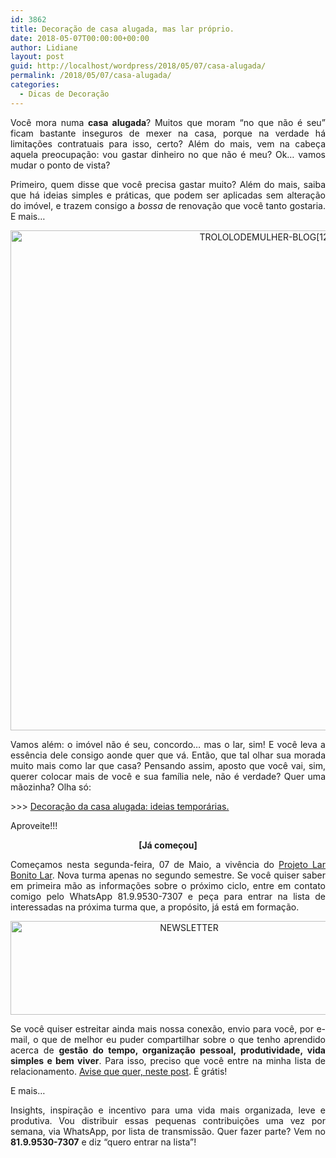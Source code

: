 ```yaml
---
id: 3862
title: Decoração de casa alugada, mas lar próprio.
date: 2018-05-07T00:00:00+00:00
author: Lidiane
layout: post
guid: http://localhost/wordpress/2018/05/07/casa-alugada/
permalink: /2018/05/07/casa-alugada/
categories:
  - Dicas de Decoração
---
```

<p align="justify">
  Você mora numa <strong>casa alugada</strong>? Muitos que moram “no que não é seu” ficam bastante inseguros de mexer na casa, porque na verdade há limitações contratuais para isso, certo? Além do mais, vem na cabeça aquela preocupação: vou gastar dinheiro no que não é meu? Ok… vamos mudar o ponto de vista?
</p>

<p align="justify">
  Primeiro, quem disse que você precisa gastar muito? Além do mais, saiba que há ideias simples e práticas, que podem ser aplicadas sem alteração do imóvel, e trazem consigo a <em>bossa</em> de renovação que você tanto gostaria. E mais…
</p>

<p align="center">
  <img class="alignnone size-full wp-image-14618" src="http://www.trololodemulher.com.br/blog/wp-content/uploads/2018/05/TROLOLODEMULHER-BLOG12.jpg" alt="TROLOLODEMULHER-BLOG[12]" width="800" height="800" />
</p>

<p align="justify">
  Vamos além: o imóvel não é seu, concordo… mas o lar, sim! E você leva a essência dele consigo aonde quer que vá. Então, que tal olhar sua morada muito mais como lar que casa? Pensando assim, aposto que você vai, sim, querer colocar mais de você e sua família nele, não é verdade? Quer uma mãozinha? Olha só:
</p>

<p align="justify">
  >>> <a href="http://www.trololodemulher.com.br/2015/10/21/decoracao-da-casa-alugada/" target="_blank">Decoração da casa alugada: ideias temporárias.</a>
</p>

<p align="justify">
  Aproveite!!!
</p>

<p style="text-align: center;" align="justify">
  <strong>[Já começou]</strong>
</p>

<p align="justify">
  Começamos nesta segunda-feira, 07 de Maio, a vivência do <a href="http://www.trololodemulher.com.br/projeto-lar-bonito-lar/" target="_blank">Projeto Lar Bonito Lar</a>. Nova turma apenas no segundo semestre. Se você quiser saber em primeira mão as informações sobre o próximo ciclo, entre em contato comigo pelo WhatsApp 81.9.9530-7307 e peça para entrar na lista de interessadas na próxima turma que, a propósito, já está em formação.
</p>

<p align="center">
  <img class="alignnone size-full wp-image-14610" src="http://www.trololodemulher.com.br/blog/wp-content/uploads/2018/04/NEWSLETTER.png" alt="NEWSLETTER" width="556" height="150" />
</p>

<p align="justify">
  Se você quiser estreitar ainda mais nossa conexão, envio para você, por e-mail, o que de melhor eu puder compartilhar sobre o que tenho aprendido acerca de <strong>gestão do tempo, organização pessoal, produtividade, vida simples e bem viver</strong>. Para isso, preciso que você entre na minha lista de relacionamento. <a href="http://www.trololodemulher.com.br/2018/02/28/newsletter/" target="_blank">Avise que quer, neste post</a>. É grátis!
</p>

<p align="justify">
  E mais…
</p>

<p style="text-align: justify;">
  Insights, inspiração e incentivo para uma vida mais organizada, leve e produtiva. Vou distribuir essas pequenas contribuições uma vez por semana, via WhatsApp, por lista de transmissão. Quer fazer parte? Vem no <strong>81.9.9530-7307</strong> e diz &#8220;quero entrar na lista&#8221;!
</p>

&nbsp;